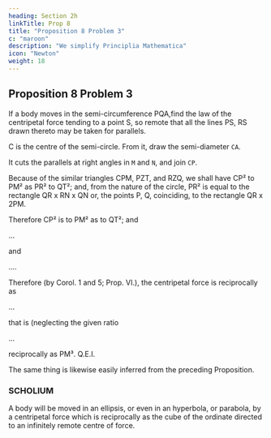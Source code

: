 ```yaml
---
heading: Section 2h
linkTitle: Prop 8
title: "Proposition 8 Problem 3"
c: "maroon"
description: "We simplify Principlia Mathematica"
icon: "Newton"
weight: 18
---
```





## Proposition 8 Problem 3

If a body moves in the semi-circumference PQA,find the law of the centripetal force tending to a point S, so remote that all the lines PS, RS drawn thereto may be taken for parallels.


C is the centre of the semi-circle. From it, draw the semi-diameter `CA`.

It cuts the parallels at right angles in `M` and `N`, and join `CP`.

Because of the similar triangles CPM, PZT, and RZQ, we shall have CP² to PM² as PR² to QT²; and, from the nature of the circle, PR² is equal to the rectangle  QR x RN x QN  or, the points P, Q, coinciding, to the rectangle QR x 2PM.


Therefore CP² is to PM² as to QT²; and  

...

and 

....

Therefore (by Corol. 1 and 5; Prop. VI.), the centripetal force is reciprocally as 

...

that is (neglecting the given ratio 

...

reciprocally as PM³.   Q.E.I.

The same thing is likewise easily inferred from the preceding Proposition.



### SCHOLIUM

A body will be moved in an ellipsis, or even in an hyperbola, or parabola, by a centripetal force which is reciprocally as the cube of the ordinate directed to an infinitely remote centre of force.


